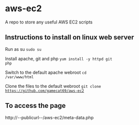 # aws-ec2
A repo to store any useful AWS EC2 scripts

## Instructions to install on linux web server

Run as su
<code>sudo su</code>

Install apache, git and php
<code>yum install -y httpd git php</code>

Switch to the default apache webroot
<code>cd /var/www/html</code>

Clone the files to the default webroot
<code>git clone https://github.com/gamecat69/aws-ec2</code>

## To access the page
http://--publicurl--/aws-ec2/meta-data.php
